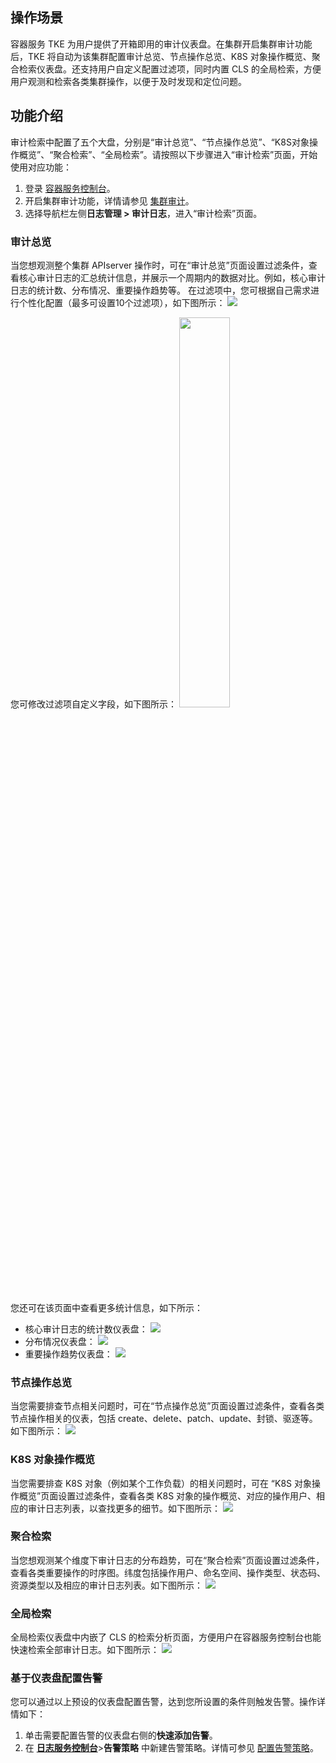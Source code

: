 
## 操作场景
容器服务 TKE 为用户提供了开箱即用的审计仪表盘。在集群开启集群审计功能后，TKE 将自动为该集群配置审计总览、节点操作总览、K8S 对象操作概览、聚合检索仪表盘。还支持用户自定义配置过滤项，同时内置 CLS 的全局检索，方便用户观测和检索各类集群操作，以便于及时发现和定位问题。




## 功能介绍
审计检索中配置了五个大盘，分别是“审计总览”、“节点操作总览”、“K8S对象操作概览”、“聚合检索”、“全局检索”。请按照以下步骤进入“审计检索”页面，开始使用对应功能：
1. 登录 [容器服务控制台](https://console.cloud.tencent.com/tke2)。
2. 开启集群审计功能，详情请参见 [集群审计](https://cloud.tencent.com/document/product/457/48346)。
3. 选择导航栏左侧**日志管理 > 审计日志**，进入“审计检索”页面。


### 审计总览
当您想观测整个集群 APIserver 操作时，可在“审计总览”页面设置过滤条件，查看核心审计日志的汇总统计信息，并展示一个周期内的数据对比。例如，核心审计日志的统计数、分布情况、重要操作趋势等。
在过滤项中，您可根据自己需求进行个性化配置（最多可设置10个过滤项），如下图所示：
![](https://main.qcloudimg.com/raw/78be579b8bf827c9b7d2d172a6d53b80.png)

您可修改过滤项自定义字段，如下图所示：
<img src="https://main.qcloudimg.com/raw/de5e8acff1f10d141264431b5ea2ee4a.png" width="40%">

您还可在该页面中查看更多统计信息，如下所示：
- 核心审计日志的统计数仪表盘：
![](https://main.qcloudimg.com/raw/c30c2e978fb223c44aef6c88ec9faa23.png)
- 分布情况仪表盘：
![](https://main.qcloudimg.com/raw/e8bd84334d3e02e4923a09cb010afc07.png)
- 重要操作趋势仪表盘：
![](https://main.qcloudimg.com/raw/8252dbfef7ee0e997c6ab4bea2ecff6a.png)





### 节点操作总览
当您需要排查节点相关问题时，可在“节点操作总览”页面设置过滤条件，查看各类节点操作相关的仪表，包括 create、delete、patch、update、封锁、驱逐等。如下图所示：
![](https://main.qcloudimg.com/raw/2c9b9cead8fbca5ad26b410afe24066f.png)

### K8S 对象操作概览
当您需要排查 K8S 对象（例如某个工作负载）的相关问题时，可在 “K8S 对象操作概览”页面设置过滤条件，查看各类 K8S 对象的操作概览、对应的操作用户、相应的审计日志列表，以查找更多的细节。如下图所示：
![](https://main.qcloudimg.com/raw/4054d42f9f4984dc64d37ab3f5e02ebb.png)

### 聚合检索
当您想观测某个维度下审计日志的分布趋势，可在“聚合检索”页面设置过滤条件，查看各类重要操作的时序图。纬度包括操作用户、命名空间、操作类型、状态码、资源类型以及相应的审计日志列表。如下图所示：
![](https://main.qcloudimg.com/raw/00c95c8a2ee4184f332f84efe8914c08.png)

### 全局检索
全局检索仪表盘中内嵌了 CLS 的检索分析页面，方便用户在容器服务控制台也能快速检索全部审计日志。如下图所示：
![](https://main.qcloudimg.com/raw/4bdcf82d8389038b60200bfcca3ae535.png)


### 基于仪表盘配置告警

您可以通过以上预设的仪表盘配置告警，达到您所设置的条件则触发告警。操作详情如下：
1. 单击需要配置告警的仪表盘右侧的**快速添加告警**。
2. 在 **[日志服务控制台](https://console.cloud.tencent.com/cls/)**>**告警策略** 中新建告警策略。详情可参见 [配置告警策略](https://cloud.tencent.com/document/product/614/51742)。


